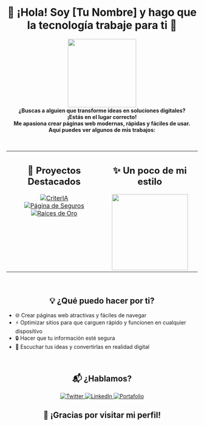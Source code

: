 <h1 align="center">💙 ¡Hola! Soy [Tu Nombre] y hago que la tecnología trabaje para ti 🚀</h1>

<p align="center">
  <img src="https://media.giphy.com/media/l3vR85PnGsBwu1PFK/giphy.gif" width="180"><br>
  <b>
    ¿Buscas a alguien que transforme ideas en soluciones digitales?<br>
    ¡Estás en el lugar correcto!<br>
    Me apasiona crear páginas web modernas, rápidas y fáciles de usar.<br>
    Aquí puedes ver algunos de mis trabajos:
  </b>
</p>

<br>

<table align="center" width="100%">
  <tr>
    <td valign="top" align="center" width="50%">
      <h2>🌟 Proyectos Destacados</h2>
      <a href="https://criter-ia.vercel.app/en" target="_blank" rel="noopener noreferrer">
        <img src="https://img.shields.io/badge/CriterIA-4A90E2?style=for-the-badge&logo=vercel&logoColor=white" alt="CriterIA">
      </a>
      <br>
      <a href="https://pagina-de-seguros.vercel.app/" target="_blank" rel="noopener noreferrer">
        <img src="https://img.shields.io/badge/Página%20de%20Seguros-D0021B?style=for-the-badge&logo=vercel&logoColor=white" alt="Página de Seguros">
      </a>
      <br>
      <a href="https://raicesdeoro.vercel.app/" target="_blank" rel="noopener noreferrer">
        <img src="https://img.shields.io/badge/Raíces%20de%20Oro-7ED321?style=for-the-badge&logo=vercel&logoColor=white" alt="Raíces de Oro">
      </a>
    </td>
    <td valign="top" align="center" width="50%">
      <h2>✨ Un poco de mi estilo</h2>
      <img src="https://media.giphy.com/media/3o7aD2sa9g8D5g8g8I/giphy.gif" width="200">
    </td>
  </tr>
</table>

<br>

<h2 align="center">💡 ¿Qué puedo hacer por ti?</h2>
<ul>
  <li>🌐 Crear páginas web atractivas y fáciles de navegar</li>
  <li>⚡ Optimizar sitios para que carguen rápido y funcionen en cualquier dispositivo</li>
  <li>🔒 Hacer que tu información esté segura</li>
  <li>🤝 Escuchar tus ideas y convertirlas en realidad digital</li>
</ul>

<br>

<h2 align="center">📬 ¿Hablamos?</h2>
<p align="center">
  <a href="https://twitter.com/tu_usuario" target="_blank" rel="noopener noreferrer">
    <img src="https://img.shields.io/badge/Twitter-1DA1F2?style=for-the-badge&logo=twitter&logoColor=white" alt="Twitter">
  </a>
  <a href="https://linkedin.com/in/tu_usuario" target="_blank" rel="noopener noreferrer">
    <img src="https://img.shields.io/badge/LinkedIn-0077B5?style=for-the-badge&logo=linkedin&logoColor=white" alt="LinkedIn">
  </a>
  <a href="https://tu_portafolio.com" target="_blank" rel="noopener noreferrer">
    <img src="https://img.shields.io/badge/Portafolio-F5A623?style=for-the-badge&logo=about-dot-me&logoColor=white" alt="Portafolio">
  </a>
</p>

<h2 align="center">🎉 ¡Gracias por visitar mi perfil!</h2>

